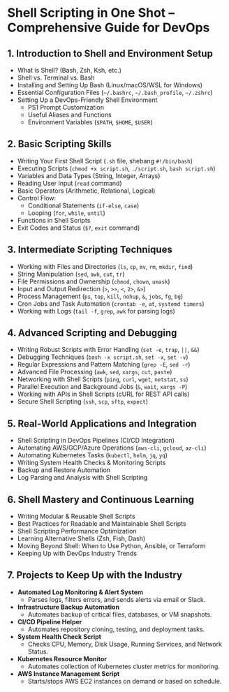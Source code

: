 # Shell Scripting in One Shot – Comprehensive Guide for DevOps

## 1. Introduction to Shell and Environment Setup
- What is Shell? (Bash, Zsh, Ksh, etc.)
- Shell vs. Terminal vs. Bash
- Installing and Setting Up Bash (Linux/macOS/WSL for Windows)
- Essential Configuration Files (`~/.bashrc`, `~/.bash_profile`, `~/.zshrc`)
- Setting Up a DevOps-Friendly Shell Environment  
  - PS1 Prompt Customization  
  - Useful Aliases and Functions  
  - Environment Variables (`$PATH`, `$HOME`, `$USER`)  

## 2. Basic Scripting Skills
- Writing Your First Shell Script (`.sh` file, shebang `#!/bin/bash`)
- Executing Scripts (`chmod +x script.sh`, `./script.sh`, `bash script.sh`)
- Variables and Data Types (String, Integer, Arrays)
- Reading User Input (`read` command)
- Basic Operators (Arithmetic, Relational, Logical)
- Control Flow:
  - Conditional Statements (`if-else`, `case`)
  - Looping (`for`, `while`, `until`)
- Functions in Shell Scripts  
- Exit Codes and Status (`$?`, `exit` command)

## 3. Intermediate Scripting Techniques
- Working with Files and Directories (`ls`, `cp`, `mv`, `rm`, `mkdir`, `find`)
- String Manipulation (`sed`, `awk`, `cut`, `tr`)
- File Permissions and Ownership (`chmod`, `chown`, `umask`)
- Input and Output Redirection (`>`, `>>`, `<`, `2>`, `&>`)
- Process Management (`ps`, `top`, `kill`, `nohup`, `&`, `jobs`, `fg`, `bg`)
- Cron Jobs and Task Automation (`crontab -e`, `at`, `systemd timers`)
- Working with Logs (`tail -f`, `grep`, `awk` for parsing logs)

## 4. Advanced Scripting and Debugging
- Writing Robust Scripts with Error Handling (`set -e`, `trap`, `||`, `&&`)
- Debugging Techniques (`bash -x script.sh`, `set -x`, `set -v`)
- Regular Expressions and Pattern Matching (`grep -E`, `sed -r`)
- Advanced File Processing (`awk`, `sed`, `xargs`, `cut`, `paste`)
- Networking with Shell Scripts (`ping`, `curl`, `wget`, `netstat`, `ss`)
- Parallel Execution and Background Jobs (`&`, `wait`, `xargs -P`)
- Working with APIs in Shell Scripts (cURL for REST API calls)
- Secure Shell Scripting (`ssh`, `scp`, `sftp`, `expect`)

## 5. Real-World Applications and Integration
- Shell Scripting in DevOps Pipelines (CI/CD Integration)
- Automating AWS/GCP/Azure Operations (`aws-cli`, `gcloud`, `az-cli`)
- Automating Kubernetes Tasks (`kubectl`, `helm`, `jq`, `yq`)
- Writing System Health Checks & Monitoring Scripts
- Backup and Restore Automation
- Log Parsing and Analysis with Shell Scripting

## 6. Shell Mastery and Continuous Learning
- Writing Modular & Reusable Shell Scripts  
- Best Practices for Readable and Maintainable Shell Scripts  
- Shell Scripting Performance Optimization  
- Learning Alternative Shells (Zsh, Fish, Dash)  
- Moving Beyond Shell: When to Use Python, Ansible, or Terraform  
- Keeping Up with DevOps Industry Trends  

## 7. Projects to Keep Up with the Industry
- **Automated Log Monitoring & Alert System**
  - Parses logs, filters errors, and sends alerts via email or Slack.
- **Infrastructure Backup Automation**
  - Automates backup of critical files, databases, or VM snapshots.
- **CI/CD Pipeline Helper**
  - Automates repository cloning, testing, and deployment tasks.
- **System Health Check Script**
  - Checks CPU, Memory, Disk Usage, Running Services, and Network Status.
- **Kubernetes Resource Monitor**
  - Automates collection of Kubernetes cluster metrics for monitoring.
- **AWS Instance Management Script**
  - Starts/stops AWS EC2 instances on demand or based on schedule. 
